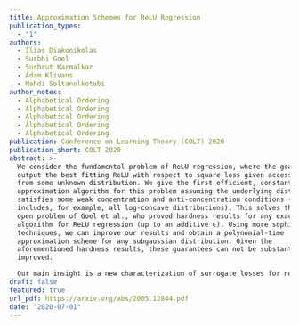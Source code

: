 ```yaml
---
title: Approximation Schemes for ReLU Regression
publication_types:
  - "1"
authors:
  - Ilias Diakonikolas
  - Surbhi Goel
  - Sushrut Karmalkar
  - Adam Klivans
  - Mahdi Soltanolkotabi
author_notes:
  - Alphabetical Ordering
  - Alphabetical Ordering
  - Alphabetical Ordering
  - Alphabetical Ordering
  - Alphabetical Ordering
publication: Conference on Learning Theory (COLT) 2020
publication_short: COLT 2020
abstract: >-
  We consider the fundamental problem of ReLU regression, where the goal is to
  output the best fitting ReLU with respect to square loss given access to draws
  from some unknown distribution. We give the first efficient, constant-factor
  approximation algorithm for this problem assuming the underlying distribution
  satisfies some weak concentration and anti-concentration conditions (and
  includes, for example, all log-concave distributions). This solves the main
  open problem of Goel et al., who proved hardness results for any exact
  algorithm for ReLU regression (up to an additive ϵ). Using more sophisticated
  techniques, we can improve our results and obtain a polynomial-time
  approximation scheme for any subgaussian distribution. Given the
  aforementioned hardness results, these guarantees can not be substantially
  improved.

  Our main insight is a new characterization of surrogate losses for nonconvex activations. While prior work had established the existence of convex surrogates for monotone activations, we show that properties of the underlying distribution actually induce strong convexity for the loss, allowing us to relate the global minimum to the activation's Chow parameters.
draft: false
featured: true
url_pdf: https://arxiv.org/abs/2005.12844.pdf
date: "2020-07-01"
---
```

